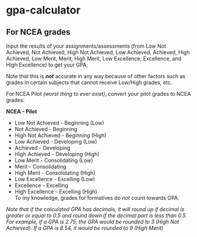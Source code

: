 # gpa-calculator
## For NCEA grades  
Input the results of your assignments/assessments (from Low Not Achieved, Not Achieved, High Not Achieved, Low Achieved, Achieved, High Achieved, Low Merit, Merit, High Merit, Low Excellence, Excellence, and High Excellence) to get your GPA.

Note that this is ***not*** accurate in any way because of other factors such as grades in certain subjects that cannot receive Low/High grades, etc.

For NCEA Pilot *(worst thing to ever exist)*, convert your pilot grades to NCEA grades:  

__**NCEA - Pilot**__  
* Low Not Achieved - Beginning (Low)  
* Not Achieved - Beginning  
* High Not Achieved - Beginning (High)  
* Low Achieved - Developing (Low)  
* Achieved - Developing  
* High Achieved - Developing (High)  
* Low Merit - Consolidating (Low)  
* Merit - Consolidating  
* High Merit - Consolidating (High)  
* Low Excellence - Excelling (Low)  
* Excellence - Excelling  
* High Excellence - Excelling (High)  
To my knowledge, grades for formatives do *not* count towards GPA.

*Note that if the calculated GPA has decimals, it will round up if decimal is greater or equal to 0.5 and round down if the decimal part is less than 0.5. For example, if a GPA is 2.75, the GPA would be rounded to 3 (High Not Achieved). If a GPA is 8.54, it would be rounded to 9 (High Merit)*